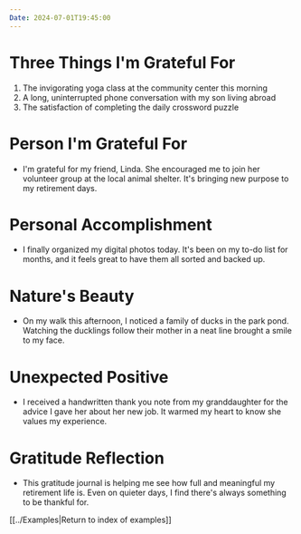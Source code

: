 ```yaml
---
Date: 2024-07-01T19:45:00
---
```


# Three Things I'm Grateful For

1. The invigorating yoga class at the community center this morning
2. A long, uninterrupted phone conversation with my son living abroad
3. The satisfaction of completing the daily crossword puzzle

# Person I'm Grateful For

- I'm grateful for my friend, Linda. She encouraged me to join her volunteer group at the local animal shelter. It's bringing new purpose to my retirement days.

# Personal Accomplishment

- I finally organized my digital photos today. It's been on my to-do list for months, and it feels great to have them all sorted and backed up.

# Nature's Beauty

- On my walk this afternoon, I noticed a family of ducks in the park pond. Watching the ducklings follow their mother in a neat line brought a smile to my face.

# Unexpected Positive

- I received a handwritten thank you note from my granddaughter for the advice I gave her about her new job. It warmed my heart to know she values my experience.

# Gratitude Reflection

- This gratitude journal is helping me see how full and meaningful my retirement life is. Even on quieter days, I find there's always something to be thankful for.

[[../Examples|Return to index of examples]]